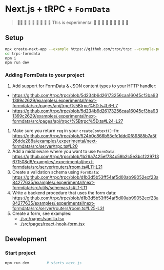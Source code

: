 # Next.js + tRPC + `FormData`

> 🚧🚧 🚧 🚧 🚧 🚧 🚧 🚧 🚧  This is experimental 🚧 🚧 🚧 🚧 🚧 🚧 🚧 🚧 🚧 


## Setup

```bash
npx create-next-app --example https://github.com/trpc/trpc --example-path examples/.experimental/next-formdata trpc-formdata
cd trpc-formdata
npm i
npm run dev
```

### Adding FormData to your project


1. Add support for FormData & JSON content types to your HTTP handler: 
  - https://github.com/trpc/trpc/blob/5d234b6d26173256caa16045cf3ba931399c2629/examples/.experimental/next-formdata/src/pages/api/trpc/%5Btrpc%5D.ts#L6-L7
  - https://github.com/trpc/trpc/blob/5d234b6d26173256caa16045cf3ba931399c2629/examples/.experimental/next-formdata/src/pages/api/trpc/%5Btrpc%5D.ts#L24-L27
1. Make sure you return `req` in your `createContext()`-fn: https://github.com/trpc/trpc/blob/524b0c866b55cfc1ddd0f89885b7a5f26dde288a/examples/.experimental/next-formdata/src/server/trpc.ts#L20
1. Add a middleware where you want to use `FormData`: https://github.com/trpc/trpc/blob/1b29a7425ef784c59b2c5e3bc1229713671508d6/examples/.experimental/next-formdata/src/server/routers/room.ts#L11-L21
1. Create a validation schema using `FormData`: https://github.com/trpc/trpc/blob/d1b3d5b53ff54af5d00ab99052ecf23a84277635/examples/.experimental/next-formdata/src/utils/schemas.ts#L1-L11
1. Write a backend procedure that uses the form data: https://github.com/trpc/trpc/blob/d1b3d5b53ff54af5d00ab99052ecf23a84277635/examples/.experimental/next-formdata/src/server/routers/room.ts#L25-L31
1. Create a form, see examples:
    - [./src/pages/vanilla.tsx](./src/pages/vanilla.tsx)
    - [./src/pages/react-hook-form.tsx](./src/pages/react-hook-form.tsx)

## Development

### Start project

```bash
npm run dev        # starts next.js
```